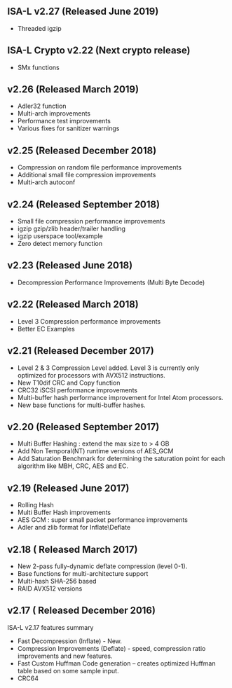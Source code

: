 ## ISA-L v2.27 (Released June 2019)
* Threaded igzip

## ISA-L Crypto v2.22 (Next crypto release)
* SMx functions

## v2.26 (Released March 2019)
* Adler32 function
* Multi-arch improvements
* Performance test improvements
* Various fixes for sanitizer warnings

## v2.25 (Released December 2018)
* Compression on random file performance improvements
* Additional small file compression improvements
* Multi-arch autoconf

## v2.24 (Released September 2018)
* Small file compression performance improvements
* igzip gzip/zlib header/trailer handling
* igzip userspace tool/example
* Zero detect memory function

## v2.23 (Released June 2018)
* Decompression Performance Improvements (Multi Byte Decode)

## v2.22 (Released March 2018)
* Level 3 Compression performance improvements
* Better EC Examples

## v2.21 (Released December 2017)
* Level 2 & 3 Compression Level added. Level 3 is currently only optimized for processors with AVX512 instructions.
* New T10dif CRC and Copy function 
* CRC32 iSCSI performance improvements 
* Multi-buffer hash performance improvement for Intel Atom processors.
* New base functions for multi-buffer hashes.

## v2.20 (Released September 2017)
* Multi Buffer Hashing : extend the max size to > 4 GB 
* Add Non Temporal(NT) runtime versions of AES_GCM
* Add Saturation Benchmark for determining the saturation point for each algorithm like MBH, CRC, AES and EC.   

## v2.19 (Released June 2017)
* Rolling Hash
* Multi Buffer Hash improvements 
* AES GCM : super small packet performance improvements 
* Adler and zlib format for Inflate\Deflate 

## v2.18 ( Released March 2017)
* New 2-pass fully-dynamic deflate compression (level 0-1). 
* Base functions for multi-architecture support
* Multi-hash SHA-256 based
* RAID AVX512 versions

## v2.17 ( Released December 2016)
ISA-L v2.17 features summary 
* Fast Decompression (Inflate) - New.
* Compression Improvements (Deflate) - speed, compression ratio improvements and new features.
* Fast Custom Huffman Code generation – creates optimized Huffman table based on some sample input.
* CRC64
